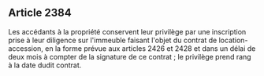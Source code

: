 Article 2384
----
Les accédants à la propriété conservent leur privilège par une inscription prise
à leur diligence sur l'immeuble faisant l'objet du contrat de location-
accession, en la forme prévue aux articles 2426 et 2428 et dans un délai de deux
mois à compter de la signature de ce contrat ; le privilège prend rang à la date
dudit contrat.
